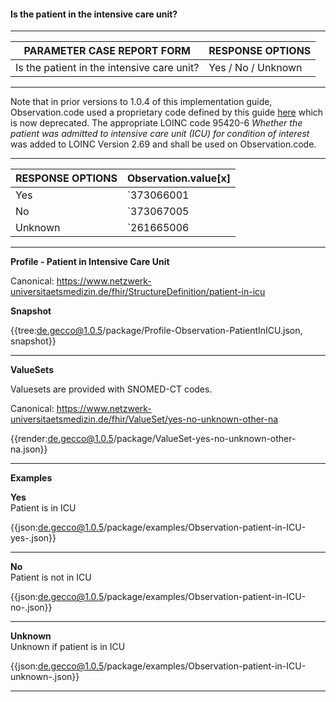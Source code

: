 #### Is the patient in the intensive care unit?

---

| PARAMETER CASE REPORT FORM | RESPONSE OPTIONS |
|--------------|-----------|
| Is the patient in the intensive care unit? | Yes / No / Unknown | 

---

Note that in prior versions to 1.0.4 of this implementation guide, Observation.code used a proprietary code defined by this guide [here](https://www.netzwerk-universitaetsmedizin.de/fhir/CodeSystem/ecrf-parameter-codes) which is now deprecated. The appropriate LOINC code 95420-6 *Whether the patient was admitted to intensive care unit (ICU) for condition of interest* was added to LOINC Version 2.69 and shall be used on Observation.code.

---

| RESPONSE OPTIONS | Observation.value[x] |
|--------------|-----------|
| Yes | `373066001 |Yes (qualifier value)|` |
| No | `373067005 |No (qualifier value)|` | 
| Unknown | `261665006 |Unknown (qualifier value)|` |

---

**Profile - Patient in Intensive Care Unit**

Canonical: https://www.netzwerk-universitaetsmedizin.de/fhir/StructureDefinition/patient-in-icu

**Snapshot**

{{tree:de.gecco@1.0.5/package/Profile-Observation-PatientInICU.json, snapshot}}

---

**ValueSets**

Valuesets are provided with SNOMED-CT codes.

Canonical: https://www.netzwerk-universitaetsmedizin.de/fhir/ValueSet/yes-no-unknown-other-na

{{render:de.gecco@1.0.5/package/ValueSet-yes-no-unknown-other-na.json}}

---

**Examples**

**Yes**
<br>
Patient is in ICU 

{{json:de.gecco@1.0.5/package/examples/Observation-patient-in-ICU-yes-.json}} 

---

**No**
<br>
Patient is not in ICU 

{{json:de.gecco@1.0.5/package/examples/Observation-patient-in-ICU-no-.json}} 

---

**Unknown**
<br>
Unknown if patient is in ICU 

{{json:de.gecco@1.0.5/package/examples/Observation-patient-in-ICU-unknown-.json}}

---